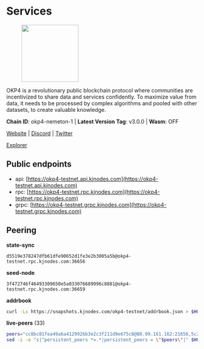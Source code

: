 # Services

<figure><img src="https://raw.githubusercontent.com/kj89/testnet_manuals/main/pingpub/logos/okp4.png" width="150" alt=""><figcaption></figcaption></figure>

OKP4 is a revolutionary public blockchain protocol where communities are incentivized to  share data and services confidently. To maximize value from data, it needs to be processed  by complex algorithms and pooled with other datasets, to create valuable knowledge.

**Chain ID**: okp4-nemeton-1 | **Latest Version Tag**: v3.0.0 | **Wasm**: OFF

[Website](https://okp4.network) | [Discord](https://discord.gg/okp4) | [Twitter](https://twitter.com/OKP4_Protocol)

[Explorer](https://explorer.kjnodes.com/okp4-testnet)


## Public endpoints

* api: [https://okp4-testnet.api.kjnodes.com](https://okp4-testnet.api.kjnodes.com)
* rpc: [https://okp4-testnet.rpc.kjnodes.com](https://okp4-testnet.rpc.kjnodes.com)
* grpc: [https://okp4-testnet.grpc.kjnodes.com](https://okp4-testnet.grpc.kjnodes.com)

## Peering

**state-sync**

```text
d5519e378247dfb61dfe90652d1fe3e2b3005a5b@okp4-testnet.rpc.kjnodes.com:36656
```

**seed-node**

```text
3f472746f46493309650e5a033076689996c8881@okp4-testnet.rpc.kjnodes.com:36659
```

**addrbook**
```bash
curl -Ls https://snapshots.kjnodes.com/okp4-testnet/addrbook.json > $HOME/.okp4d/config/addrbook.json
```

**live-peers** (33)
```bash
peers="cc8bc81fea49a6a412992bb3e2c3f211d9e675c8@88.99.161.162:21656,5c2a752c9b1952dbed075c56c600c3a79b58c395@95.214.55.232:26996,ebc272824924ea1a27ea3183dd0b9ba713494f83@95.214.55.198:26996,269d246537499d05698c183497c4263e899036a4@65.108.9.164:35656,d5519e378247dfb61dfe90652d1fe3e2b3005a5b@65.109.68.190:36656,99f6675049e22a0216af0e2447e7a4c5021874cd@142.132.132.200:28656,ba469aac96159dbb49844406423180618d267007@65.108.120.21:26113,8cdeb85dada114c959c36bb59ce258c65ae3a09c@88.198.242.163:36656,b0b56d944cf1cc569a1e77e0923e075bad94d755@141.95.145.41:28656,0a961bdf4e0c23a2984d67f8d7bf7cfa85daa4e5@135.181.158.205:26656,854cc8b83a48ba4394c1940b57d0f42ec013e033@38.242.251.204:26656,84eaaf4a1149f1925afe7027eef64f2560ada09b@75.119.159.226:36656,be9841ace1d71a4c7681918ee39f5e00d8e96a82@213.239.216.252:36656,034c2fbca12a8ced548d3225bcd21bdf1216a1b3@65.109.49.163:11203,d1a0ff9bd7ea1ebd06bc7158f3523f5e557328be@163.172.131.169:26656,2bfd405e8f0f176428e2127f98b5ec53164ae1f0@142.132.149.118:26656,8a7605d8ae4338de5b7a0d5c70244ce05e377630@85.10.200.221:26656,f17338ec41b1b68b07063984feb407d9038cf78b@65.108.142.47:26616,473369a53bfa8a0ac4af5a191407b30bc82e83be@74.208.94.42:14656,2c6b5af41689145abb85f95cb49131ae9e193142@217.13.223.167:61356,f7e481df45bfbe62ea0553f5f6da34eaf4f688c3@194.34.232.225:26656,fa04503a35476204861f06b75be4839562205527@65.109.85.226:6070,74349a1cb9479b291866debe2042de8a2e88b850@65.108.233.109:17656,66a75c374c274733bfa3050277cdb43db3fcee56@147.182.229.52:26656,307fb25cd6998d0d5bd1d947571f6043c6bb4069@65.109.31.114:2280,d132ad0c5b2afd0eab2d87351eeda46dc9d69312@46.228.205.200:26656,9d1482bc31fb4578a5c7f7f65c4e0aaf2dfc2336@213.239.215.77:36656,a490691c2a423573cb93bc23b13967ed9db0e3ff@146.190.44.218:26656,c7c9c41bb9fc578c5698a427691eae259a7c81b8@51.159.153.211:36656,d4305fcb7b20dc96481a6ae6ae84f281f3413a4e@65.109.37.58:13656,11d2d5cab53f3e10bc8d91c76601d68cce33c82b@144.76.28.163:26656,5ed1edac2d35c91577b34f6002c85927027058b9@95.217.202.49:30656,9755cab2585a2794453a5b396ef13b893393366f@65.108.212.224:46673"
sed -i -e "s|^persistent_peers *=.*|persistent_peers = \"$peers\"|" $HOME/.okp4d/config/config.toml
```
